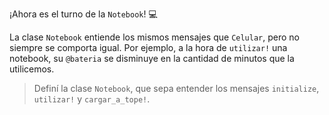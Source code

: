 ¡Ahora es el turno de la `Notebook`! :computer:

La clase `Notebook` entiende los mismos mensajes que `Celular`, pero no siempre se comporta igual. Por ejemplo, a la hora de `utilizar!` una notebook, su `@bateria` se disminuye en la cantidad de minutos que la utilicemos.

> Definí la clase `Notebook`, que sepa entender los mensajes `initialize`, `utilizar!` y `cargar_a_tope!`.